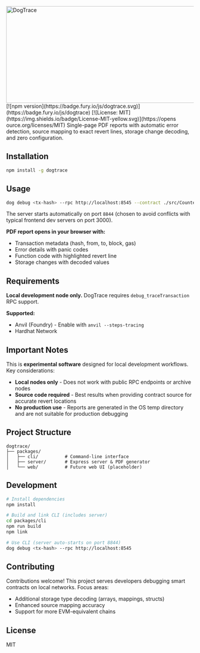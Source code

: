
<img width="600" height="260" alt="DogTrace" src="https://github.com/user-attachments/assets/15284c6a-1624-42bf-a789-6035b055adb0" />
[![npm 
  version](https://badge.fury.io/js/dogtrace.svg)](https://badge.fury.io/js/dogtrace)
   [![License: MIT](https://img.shields.io/badge/License-MIT-yellow.svg)](https://opens
  ource.org/licenses/MIT)
 Single-page PDF reports with automatic error detection, source mapping to exact revert lines, storage change decoding, and zero configuration.

## Installation

```bash
npm install -g dogtrace
```

## Usage

```bash
dog debug <tx-hash> --rpc http://localhost:8545 --contract ./src/Counter.sol
```

The server starts automatically on port `8844` (chosen to avoid conflicts with typical frontend dev servers on port 3000).

**PDF report opens in your browser with:**
- Transaction metadata (hash, from, to, block, gas)
- Error details with panic codes
- Function code with highlighted revert line
- Storage changes with decoded values

## Requirements

**Local development node only.** DogTrace requires `debug_traceTransaction` RPC support.

**Supported:**
- Anvil (Foundry) - Enable with `anvil --steps-tracing`
- Hardhat Network

## Important Notes

This is **experimental software** designed for local development workflows. Key considerations:

- **Local nodes only** - Does not work with public RPC endpoints or archive nodes
- **Source code required** - Best results when providing contract source for accurate revert locations
- **No production use** - Reports are generated in the OS temp directory and are not suitable for production debugging

## Project Structure

```
dogtrace/
├── packages/
│   ├── cli/          # Command-line interface
│   ├── server/       # Express server & PDF generator
│   └── web/          # Future web UI (placeholder)
```

## Development

```bash
# Install dependencies
npm install

# Build and link CLI (includes server)
cd packages/cli
npm run build
npm link

# Use CLI (server auto-starts on port 8844)
dog debug <tx-hash> --rpc http://localhost:8545
```

## Contributing

Contributions welcome! This project serves developers debugging smart contracts on local networks. Focus areas:

- Additional storage type decoding (arrays, mappings, structs)
- Enhanced source mapping accuracy
- Support for more EVM-equivalent chains

## License

MIT
